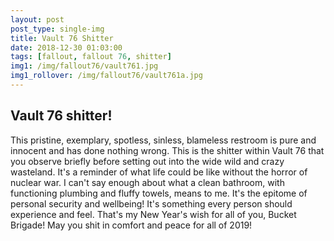 ```yaml
---
layout: post
post_type: single-img
title: Vault 76 Shitter
date: 2018-12-30 01:03:00
tags: [fallout, fallout 76, shitter]
img1: /img/fallout76/vault761.jpg
img1_rollover: /img/fallout76/vault761a.jpg
---
```

## Vault 76 shitter!

This pristine, exemplary, spotless, sinless, blameless restroom is pure and innocent and has done nothing wrong. This is the shitter within Vault 76 that you observe briefly before setting out into the wide wild and crazy wasteland. It's a reminder of what life could be like without the horror of nuclear war. I can't say enough about what a clean bathroom, with functioning plumbing and fluffy towels, means to me. It's the epitome of personal security and wellbeing! It's something every person should experience and feel. That's my New Year's wish for all of you, Bucket Brigade! May you shit in comfort and peace for all of 2019!
